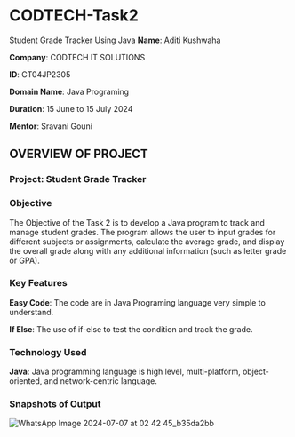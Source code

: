 # CODTECH-Task2
Student Grade Tracker Using Java 
**Name**: Aditi Kushwaha

**Company**: CODTECH IT SOLUTIONS

**ID**: CT04JP2305

**Domain Name**: Java Programing

**Duration**: 15 June to 15 July 2024

**Mentor**: Sravani Gouni

## OVERVIEW OF PROJECT

### Project: Student Grade Tracker

### Objective
The Objective of the Task 2 is to develop a Java program to track and manage student grades. The program allows the user to input grades for different subjects or
assignments, calculate the average grade, and display the overall grade along with any additional information (such as letter grade or GPA).

### Key Features
**Easy Code**: The code are in Java Programing language very simple to understand.

**If Else**: The use of if-else to test the condition and track the grade.

### Technology Used
**Java**: Java programming language is high level, multi-platform, object-oriented, and network-centric language.

### Snapshots of Output

![WhatsApp Image 2024-07-07 at 02 42 45_b35da2bb](https://github.com/AditiKushwaha01/CODTECH-Task2/assets/137718055/15a02bbc-3296-47be-8906-8737a962c2f9)

